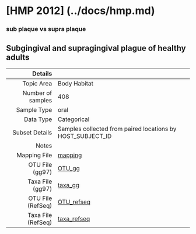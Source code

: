 # [HMP 2012] (../docs/hmp.md)

### sub plaque vs supra plaque
## Subgingival and supragingival plague of healthy adults

| Details        |             |
| -------------: |-------------|
| Topic Area | Body Habitat
| Number of samples | 408
| Sample Type | oral
| Data Type | Categorical
| Subset Details | Samples collected from paired locations by HOST_SUBJECT_ID
| Notes | 
| Mapping File | [mapping]( ../datasets/hmp/mapping-sub-supragingivalplaque.txt)
| OTU File (gg97) | [OTU_gg]( ../datasets/hmp/gg/otutable.txt.zip)
| Taxa File (gg97) | [taxa_gg]( ../datasets/hmp/gg/taxatable.txt)
| OTU File (RefSeq) | [OTU_refseq]( ../datasets/hmp/refseq/otutable.txt)
| Taxa File (RefSeq) | [taxa_refseq]( ../datasets/hmp/refseq/taxatable.txt)